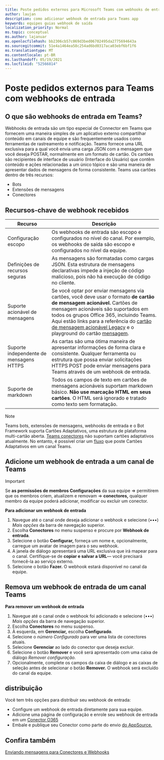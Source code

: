 ```yaml
---
title: Poste pedidos externos para Microsoft Teams com webhooks de entrada
author: laujan
description: como adicionar webhook de entrada para Teams app
keywords: equipes guias webhook de saída
localization_priority: Normal
ms.topic: conceptual
ms.author: lajanuar
ms.openlocfilehash: bb2306cb57c069d3bed06702495da2775694643a
ms.sourcegitcommit: 51e4a1464ea58c254ad6bd0317aca03ebf6bf1f6
ms.translationtype: MT
ms.contentlocale: pt-BR
ms.lasthandoff: 05/19/2021
ms.locfileid: "52566814"
---
```

# <a name="post-external-requests-to-teams-with-incoming-webhooks"></a>Poste pedidos externos para Teams com webhooks de entrada

## <a name="what-are-incoming-webhooks-in-teams"></a>O que são webhooks de entrada em Teams?

Webhooks de entrada são um tipo especial de Connector em Teams que fornecem uma maneira simples de um aplicativo externo compartilhar conteúdo em canais de equipe e são frequentemente usados como ferramentas de rastreamento e notificação. Teams fornece uma URL exclusiva para a qual você envia uma carga JSON com a mensagem que você deseja POSTAR, normalmente em um formato de cartão. Os cartões são recipientes de interface de usuário (Interface do Usuário) que contêm conteúdo e ações relacionadas a um único tópico e são uma maneira de apresentar dados de mensagens de forma consistente. Teams usa cartões dentro de três recursos:

* Bots
* Extensões de mensagens
* Conectores

## <a name="incoming-webhook-key-features"></a>Recursos-chave de webhook recebidos

| Recurso | Descrição |
| ------- | ----------- |
|Configuração escopo|Os webhooks de entrada são escopo e configurados no nível do canal. Por exemplo, os webhooks de saída são escopo e configurados no nível da equipe.|
|Definições de recursos seguras|As mensagens são formatadas como cargas JSON. Esta estrutura de mensagens declarativas impede a injeção de código malicioso, pois não há execução de código no cliente.|
|Suporte acionável de mensagens|Se você optar por enviar mensagens via cartões, você deve usar o formato **de cartão de mensagem acionável.** Cartões de mensagem acionáveis são suportados em todos os grupos Office 365, incluindo Teams. Aqui estão links para a referência do [cartão de mensagem acionável Legacy](/outlook/actionable-messages/message-card-reference) e o playground do cartão [mensagem](https://messagecardplayground.azurewebsites.net).|
|Suporte independente de mensagens HTTPS| As cartas são uma ótima maneira de apresentar informações de forma clara e consistente. Qualquer ferramenta ou estrutura que possa enviar solicitações HTTPS POST pode enviar mensagens para Teams através de um webhook de entrada.|
|Suporte de markdown|Todos os campos de texto em cartões de mensagens acionáveis suportam markdown básico. **Não use marcação HTML em seus cartões**. O HTML será ignorado e tratado como texto sem formatação.|

> [!Note]
> Teams bots, extensões de mensagens, webhooks de entrada e o Bot Framework suporta Cartões Adaptativos, uma estrutura de plataforma multi-cartão aberta. [Teams conectores](../../webhooks-and-connectors/how-to/connectors-creating.md) não suportam cartões adaptativos atualmente. No entanto, é possível criar um [fluxo](https://flow.microsoft.com/blog/microsoft-flow-in-microsoft-teams/) que poste Cartões Adaptativos em um canal Teams.

## <a name="add-an-incoming-webhook-to-a-teams-channel"></a>Adicione um webhook de entrada a um canal de Teams

> [!Important]  
> Se **as permissões de membros Configurações** da sua equipe  =>  permitirem que os membros criem, atualizem e removam  =>  **conectores,** qualquer membro da equipe poderá adicionar, modificar ou excluir um conector.

**Para adicionar um webhook de entrada**

1. Navegue até o canal onde deseja adicionar o webhook e selecione (&#8226;&#8226;&#8226;) *Mais opções* da barra de navegação superior.
1. Escolha **Conectores** no menu suspenso e procure por **Webhook de entrada**.
1. Selecione o botão **Configurar,** forneça um nome e, opcionalmente, carregue um avatar de imagem para o seu webhook.
1. A janela de diálogo apresentará uma URL exclusiva que irá mapear para o canal. Certifique-se de **copiar e salvar a URL**— você precisará fornecê-la ao serviço externo.
1. Selecione o botão **Fazer.** O webhook estará disponível no canal da equipe.

## <a name="remove-an-incoming-webhook-from-a-teams-channel"></a>Remova um webhook de entrada de um canal Teams

**Para remover um webhook de entrada**

1. Navegue até o canal onde o webhook foi adicionado e selecione (&#8226;&#8226;&#8226;) *Mais opções* da barra de navegação superior.
1. Escolha **Conectores** no menu suspenso.
1. À esquerda, em **Gerenciar,** escolha **Configurado**.
1. Selecione o *número Configurado* para ver uma lista de conectores atuais.
1. Selecione **Gerenciar** ao lado do conector que deseja excluir.
1. Selecione o botão **Remover** e você será apresentado com uma caixa de diálogo *Remover configuração.*
1. Opcionalmente, complete os campos da caixa de diálogo e as caixas de seleção antes de selecionar o botão **Remover.** O webhook será excluído do canal da equipe.

## <a name="distribution"></a>distribuição

Você tem três opções para distribuir seu webhook de entrada:

* Configure um webhook de entrada diretamente para sua equipe.
* Adicione uma página de configuração e enrole seu webhook de entrada em um [Conector O365](~/webhooks-and-connectors/how-to/connectors-creating.md)
* Embale e publique seu Conector como parte do envio [do AppSource.](~/concepts/deploy-and-publish/office-store-guidance.md)

## <a name="see-also"></a>Confira também

[Enviando mensagens para Conectores e Webhooks](~/webhooks-and-connectors/how-to/connectors-using.md)
